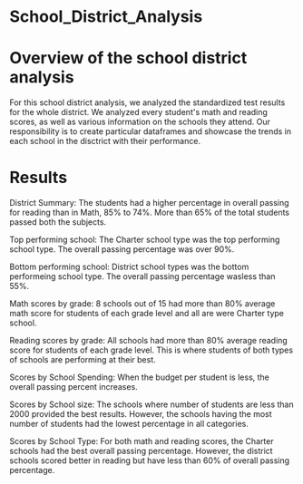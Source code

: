 # School_District_Analysis
# Overview of the school district analysis
For this school district analysis, we analyzed the standardized test results for the whole district. We analyzed every student's math and reading scores, as well as various information on the schools they attend. Our responsibility is to create particular dataframes and showcase the trends in each school in the disctrict with their performance.
# Results

District Summary: The students had a higher percentage in overall passing for reading than in Math, 85% to 74%. More than 65% of the total students passed both the subjects.

Top performing school: The Charter school type was the top performing school type. The overall passing percentage was over 90%.

Bottom performing school: District school types was the bottom performeing school type. The overall passing percentage wasless than 55%.

Math scores by grade: 8 schools out of 15 had more than 80% average math score for students of each grade level and all are were Charter type school.

Reading scores by grade: All schools had more than 80% average reading score for students of each grade level. This is where students of both types of schools are performing at their best.

Scores by School Spending: When the budget per student is less, the overall passing percent increases. 

Scores by School size: The schools where number of students are less than 2000 provided the best results. However, the schools having the most number of students had the lowest percentage in all categories.

Scores by School Type: For both math and reading scores, the Charter schools had the best overall passing percentage. However, the district schools scored better in reading but have less than 60% of overall passing percentage.
